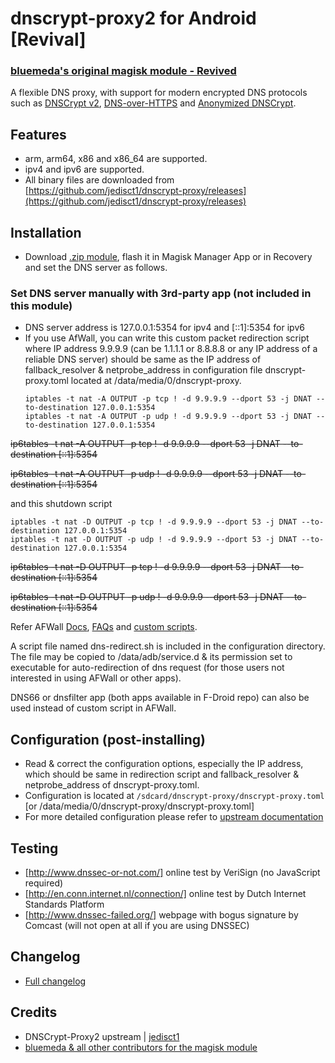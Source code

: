 # dnscrypt-proxy2 for Android [Revival] 
### [bluemeda's original magisk module - Revived](https://github.com/Magisk-Modules-Repo/dnscrypt-proxy/) 

A flexible DNS proxy, with support for modern encrypted DNS protocols such as [DNSCrypt v2](https://dnscrypt.info/protocol), [DNS-over-HTTPS](https://www.rfc-editor.org/rfc/rfc8484.txt) and [Anonymized DNSCrypt](https://github.com/DNSCrypt/dnscrypt-protocol/blob/master/ANONYMIZED-DNSCRYPT.txt).

## Features
- arm, arm64, x86 and x86_64 are supported.
- ipv4  and ipv6  are supported.
- All binary files are downloaded from [https://github.com/jedisct1/dnscrypt-proxy/releases](https://github.com/jedisct1/dnscrypt-proxy/releases)

## Installation
- Download [.zip module](https://github.com/Magisk-Modules-Repo/dnscrypt-proxy2/releases), flash it in Magisk Manager App or in Recovery and set the DNS server as follows. 

### Set DNS server manually with 3rd-party app (not included in this module)
- DNS server address is 127.0.0.1:5354 for ipv4 and [::1]:5354 for ipv6
- If you use AfWall, you can write this custom packet  redirection script where IP address 9.9.9.9 (can be 1.1.1.1 or 8.8.8.8 or any IP address of a reliable DNS server) should be same as the IP address of fallback_resolver & netprobe_address in configuration file dnscrypt-proxy.toml located at /data/media/0/dnscrypt-proxy. 
  ```
  iptables -t nat -A OUTPUT -p tcp ! -d 9.9.9.9 --dport 53 -j DNAT --to-destination 127.0.0.1:5354
  iptables -t nat -A OUTPUT -p udp ! -d 9.9.9.9 --dport 53 -j DNAT --to-destination 127.0.0.1:5354
  ``` 

~~ip6tables -t nat -A OUTPUT -p tcp ! -d 9.9.9.9 --dport 53 -j DNAT --to-destination [::1]:5354~~


~~ip6tables -t nat -A OUTPUT -p udp ! -d 9.9.9.9 --dport 53 -j DNAT --to-destination [::1]:5354~~


and this shutdown script
  ```
  iptables -t nat -D OUTPUT -p tcp ! -d 9.9.9.9 --dport 53 -j DNAT --to-destination 127.0.0.1:5354
  iptables -t nat -D OUTPUT -p udp ! -d 9.9.9.9 --dport 53 -j DNAT --to-destination 127.0.0.1:5354
  ```
 
~~ip6tables -t nat -D OUTPUT -p tcp ! -d 9.9.9.9 --dport 53 -j DNAT --to-destination [::1]:5354~~


~~ip6tables -t nat -D OUTPUT -p udp ! -d 9.9.9.9 --dport 53 -j DNAT --to-destination [::1]:5354~~


Refer AFWall [Docs](https://github.com/ukanth/afwall/wiki), [FAQs](https://github.com/ukanth/afwall/wiki/FAQ) and [custom scripts](https://github.com/ukanth/afwall/wiki/CustomScripts). 

A script file named dns-redirect.sh is included in the configuration directory. The file may be copied to /data/adb/service.d & its permission set to executable for auto-redirection of dns request (for those users not interested in using  AFWall or other apps).

  
DNS66 or dnsfilter app (both apps available in F-Droid repo) can also  be used instead of custom script in  AFWall. 

## Configuration (post-installing)
- Read & correct the configuration options, especially the IP address, which should be same in redirection script and fallback_resolver & netprobe_address of dnscrypt-proxy.toml. 
- Configuration is located at `/sdcard/dnscrypt-proxy/dnscrypt-proxy.toml` [or /data/media/0/dnscrypt-proxy/dnscrypt-proxy.toml]
- For more detailed configuration please refer to [upstream documentation](https://github.com/jedisct1/dnscrypt-proxy/wiki/Configuration)

## Testing
- [http://www.dnssec-or-not.com/]  online test by VeriSign (no JavaScript required)
- [http://en.conn.internet.nl/connection/] online test by Dutch Internet Standards Platform
- [http://www.dnssec-failed.org/] webpage with bogus signature by Comcast (will not open at all if you are using DNSSEC)



## Changelog
- [Full changelog](https://github.com/Magisk-Modules-Repo/dnscrypt-proxy2/changelog.md)
## Credits
- DNSCrypt-Proxy2 upstream | [jedisct1](https://github.com/jedisct1/dnscrypt-proxy)
- [bluemeda & all other contributors for the magisk module](https://github.com/Magisk-Modules-Repo/dnscrypt-proxy2/graphs/contributors)
